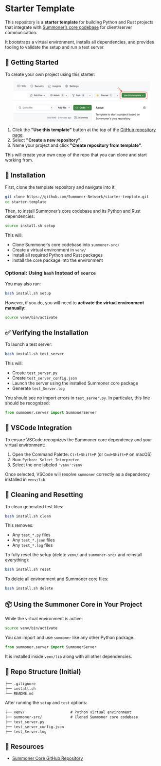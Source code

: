 # Starter Template

This repository is a **starter template** for building Python and Rust projects that integrate with [Summoner’s core codebase](https://github.com/Summoner-Network/agent-sdk) for client/server communication.

It bootstraps a virtual environment, installs all dependencies, and provides tooling to validate the setup and run a test server.

## 🚀 Getting Started

To create your own project using this starter:

<p align="center">
  <img width="450px" src="img/use_template.png" alt="Use this template button screenshot" />
</p>

1. Click the **"Use this template"** button at the top of the [GitHub repository page](https://github.com/Summoner-Network/starter-template).
2. Select **"Create a new repository"**.
3. Name your project and click **"Create repository from template"**.

This will create your own copy of the repo that you can clone and start working from.

## 🔧 Installation

First, clone the template repository and navigate into it:

```bash
git clone https://github.com/Summoner-Network/starter-template.git
cd starter-template
```

Then, to install Summoner’s core codebase and its Python and Rust dependencies:

```bash
source install.sh setup
```

This will:

* Clone Summoner’s core codebase into `summoner-src/`
* Create a virtual environment in `venv/`
* Install all required Python and Rust packages
* Install the core package into the environment

### Optional: Using `bash` Instead of `source`

You may also run:

```bash
bash install.sh setup
```

However, if you do, you will need to **activate the virtual environment manually**:

```bash
source venv/bin/activate
```

## ✅ Verifying the Installation

To launch a test server:

```bash
bash install.sh test_server
```

This will:

* Create `test_server.py`
* Create `test_server_config.json`
* Launch the server using the installed Summoner core package
* Generate `test_Server.log`

You should see no import errors in `test_server.py`. In particular, this line should be recognized:

```python
from summoner.server import SummonerServer
```

## 🧠 VSCode Integration

To ensure VSCode recognizes the Summoner core dependency and your virtual environment:

1. Open the Command Palette: `Ctrl+Shift+P` (or `Cmd+Shift+P` on macOS)
2. Run: `Python: Select Interpreter`
3. Select the one labeled `'venv':venv`

Once selected, VSCode will resolve `summoner` correctly as a dependency installed in `venv/lib`.

## 🧹 Cleaning and Resetting

To clean generated test files:

```bash
bash install.sh clean
```

This removes:

* Any `test_*.py` files
* Any `test_*.json` files
* Any `test_*.log` files

To fully reset the setup (delete `venv/` and `summoner-src/` and reinstall everything):

```bash
bash install.sh reset
```

To delete all environment and Summoner core files:

```bash
bash install.sh delete
```

## 📦 Using the Summoner Core in Your Project

While the virtual environment is active:

```bash
source venv/bin/activate
```

You can import and use `summoner` like any other Python package:

```python
from summoner.server import SummonerServer
```

It is installed inside `venv/lib` along with all other dependencies.

## 📁 Repo Structure (Initial)

```
├── .gitignore
├── install.sh
└── README.md
```

After running the `setup` and `test` options:

```
├── venv/                     # Python virtual environment
├── summoner-src/             # Cloned Summoner core codebase
├── test_server.py
├── test_server_config.json
├── test_Server.log
```

## 🔗 Resources

* [Summoner Core GitHub Repository](https://github.com/Summoner-Network/agent-sdk)

